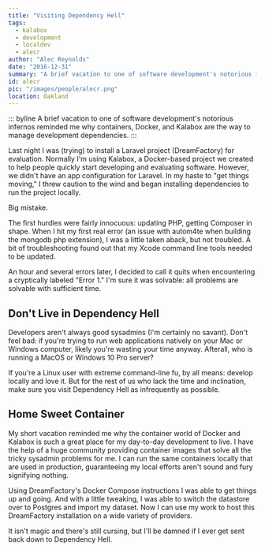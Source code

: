 ```yaml
---
title: "Visiting Dependency Hell"
tags:
  - kalabox
  - development
  - localdev
  - alecr
author: "Alec Reynolds"
date: "2016-12-31"
summary: "A brief vacation to one of software development's notorious infernos reminded me why containers, Docker, and Kalabox are the way to manage development dependencies."
id: alecr
pic: "/images/people/alecr.png"
location: Oakland
---
```


::: byline
A brief vacation to one of software development's notorious infernos reminded me why containers, Docker, and Kalabox are the way to manage development dependencies.
:::

Last night I was (trying) to install a Laravel project (DreamFactory) for evaluation. Normally I'm using Kalabox, a Docker-based project we created to help people quickly start developing and evaluating software. However, we didn't have an app configuration for Laravel. In my haste to "get things moving," I threw caution to the wind and began installing dependencies to run the project locally.

Big mistake.

The first hurdles were fairly innocuous: updating PHP, getting Composer in shape. When I hit my first real error (an issue with autom4te when building the mongodb php extension), I was a little taken aback, but not troubled. A bit of troubleshooting found out that my Xcode command line tools needed to be updated.

An hour and several errors later, I decided to call it quits when encountering a cryptically labeled "Error 1." I'm sure it was solvable: all problems are solvable with sufficient time.

## Don't Live in Dependency Hell

Developers aren't always good sysadmins (I'm certainly no savant). Don't feel bad: if you're trying to run web applications natively on your Mac or Windows computer, likely you're wasting your time anyway. Afterall, who is running a MacOS or Windows 10 Pro server?

If you're a Linux user with extreme command-line fu, by all means: develop locally and love it. But for the rest of us who lack the time and inclination, make sure you visit Dependency Hell as infrequently as possible.

## Home Sweet Container

My short vacation reminded me why the container world of Docker and Kalabox is such a great place for my day-to-day development to live. I have the help of a huge community providing container images that solve all the tricky sysadmin problems for me. I can run the same containers locally that are used in production, guaranteeing my local efforts aren't sound and fury signifying nothing.

Using DreamFactory's Docker Compose instructions I was able to get things up and going. And with a little tweaking, I was able to switch the datastore over to Postgres and import my dataset. Now I can use my work to host this DreamFactory installation on a wide variety of providers.

It isn't magic and there's still cursing, but I'll be damned if I ever get sent back down to Dependency Hell.
